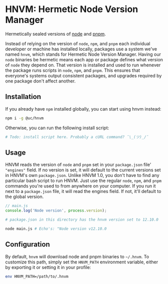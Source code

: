 # HNVM: Hermetic Node Version Manager

Hermetically sealed versions of [node](https://npmjs.org) and [pnpm](https://pnpm.js.org).

Instead of relying on the version of `node`, `npm`, and `pnpm` each individual developer or machine
has installed locally, packages use a system we've named `hnvm`, which stands for Hermetic Node
Version Manager. Having our `node` binaries be hermetic means each app or package defines what
version of `node` they depend on. That version is installed and used to run whenever the package
runs scripts in `node`, `npm`, and `pnpm`. This ensures that everyone's systems output consistent
packages, and upgrades required by one package don't affect another.

## Installation

If you already have `npm` installed globally, you can start using hnvm instead:
```sh
npm i -g @uc/hnvm
```

Otherwise, you can run the following install script:
```sh
# Todo: install script here. Probably a cURL command? ¯\_(ツ)_/¯
```

## Usage

HNVM reads the version of `node` and `pnpm` set in your `package.json` file' `"engines"` field. If
no version is set, it will default to the current versions set in HNVM's own `package.json`. Unlike
HNVM 1.0, you don't have to find any particular bash script to run HNVM. Just use the regular
`node`, `npm`, and `pnpm` commands you're used to from anywhere on your computer. If you run it
next to a `package.json` file, it will read the engines field. If not, it'll default to the global
version.

```js
// main.js
console.log('Node version', process.version);
```

```sh
# package.json in this directory has the hnvm version set to 12.10.0

node main.js # Echo's: "Node version v12.10.0
```

## Configuration

By default, `hnvm` will download node and pnpm binaries to `~/.hnvm`. To customize this path, simply
set the `HNVM_PATH` environment variable, either by exporting it or setting it in your profile:


```sh
env HNVM_PATH=/path/to/.hnvm
```

